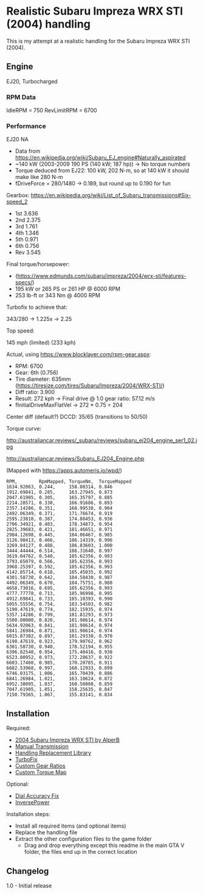 # Realistic Subaru Impreza WRX STI (2004) handling

This is my attempt at a realistic handling for the Subaru Impreza WRX STI (2004).

## Engine

EJ20, Turbocharged

### RPM Data

IdleRPM = 750
RevLimitRPM = 6700

### Performance

EJ20 NA

* Data from https://en.wikipedia.org/wiki/Subaru_EJ_engine#Naturally_aspirated
* ~140 kW (2003-2009 190 PS (140 kW; 187 hp)) -> No torque numbers
* Torque deduced from EJ22: 100 kW, 202 N-m, so at 140 kW it should make like 280 N-m
* fDriveForce = 280/1480 -> 0.189, but round up to 0.190 for fun

Gearbox: https://en.wikipedia.org/wiki/List_of_Subaru_transmissions#Six-speed_2

* 1st 3.636
* 2nd 2.375
* 3rd 1.761
* 4th 1.346
* 5th 0.971
* 6th 0.756
* Rev 3.545

Final torque/horsepower:

* (https://www.edmunds.com/subaru/impreza/2004/wrx-sti/features-specs/)
* 195 kW or 265 PS or 261 HP @ 6000 RPM
* 253 lb-ft or 343 Nm @ 4000 RPM

Turbofix to achieve that:

343/280 -> 1.225x -> 2.25

Top speed:

145 mph (limited) (233 kph)

Actual, using https://www.blocklayer.com/rpm-gear.aspx:

* RPM: 6700
* Gear: 6th (0.756)
* Tire diameter: 635mm (https://tiresize.com/tires/Subaru/Impreza/2004/WRX-STI/)
* Diff ratio: 3.900
* Result: 272 kph -> Final drive @ 1.0 gear ratio: 57.12 m/s
* fInitialDriveMaxFlatVel -> 272 * 0.75 = 204

Center diff (default?) DCCD: 35/65 (transitions to 50/50)

Torque curve:

http://australiancar.reviews/_subaru/reviews/subaru_ej204_engine_ser1_02.jpg

http://australiancar.reviews/Subaru_EJ204_Engine.php

(Mapped with https://apps.automeris.io/wpd/)

```csv
RPM,        RpmMapped, TorqueNm,  TorqueMapped
1634.92063, 0.244,     158.08314, 0.846
1912.69841, 0.285,     163.27945, 0.873
2047.61905, 0.305,     165.35797, 0.885
2214.28571, 0.330,     166.91686, 0.893
2357.14286, 0.351,     168.99538, 0.904
2492.06349, 0.371,     171.76674, 0.919
2595.23810, 0.387,     174.88453, 0.936
2706.34921, 0.403,     178.34873, 0.954
2825.39683, 0.421,     181.46651, 0.971
2984.12698, 0.445,     184.06467, 0.985
3126.98413, 0.466,     186.14319, 0.996
3269.84127, 0.488,     186.83603, 1.000
3444.44444, 0.514,     186.31640, 0.997
3619.04762, 0.540,     185.62356, 0.993
3793.65079, 0.566,     185.62356, 0.993
3968.25397, 0.592,     185.62356, 0.993
4142.85714, 0.618,     185.45035, 0.992
4301.58730, 0.642,     184.58430, 0.987
4492.06349, 0.670,     184.75751, 0.988
4658.73016, 0.695,     185.62356, 0.993
4777.77778, 0.713,     185.96998, 0.995
4912.69841, 0.733,     185.10393, 0.990
5055.55556, 0.754,     183.54503, 0.982
5190.47619, 0.774,     182.15935, 0.974
5357.14286, 0.799,     181.81293, 0.973
5500.00000, 0.820,     181.98614, 0.974
5634.92063, 0.841,     181.98614, 0.974
5841.26984, 0.871,     181.98614, 0.974
6015.87302, 0.897,     181.29330, 0.970
6190.47619, 0.923,     179.90762, 0.962
6301.58730, 0.940,     178.52194, 0.955
6396.82540, 0.954,     175.40416, 0.938
6523.80952, 0.973,     172.28637, 0.922
6603.17460, 0.985,     170.20785, 0.911
6682.53968, 0.997,     168.12933, 0.899
6746.03175, 1.006,     165.70439, 0.886
6841.26984, 1.021,     163.10624, 0.872
6952.38095, 1.037,     160.50808, 0.859
7047.61905, 1.051,     158.25635, 0.847
7150.79365, 1.067,     155.83141, 0.834
```

## Installation

Required:

* [2004 Subaru Impreza WRX STI by AlperB](https://www.gta5-mods.com/vehicles/subaru-impreza-wrx-sti-2004-add-on-tuning)
* [Manual Transmission](https://www.gta5-mods.com/scripts/manual-transmission-ikt)
* [Handling Replacement Library](https://www.gta5-mods.com/tools/handling-replacement-library)
* [TurboFix](https://www.gta5-mods.com/scripts/turbofix-2)
* [Custom Gear Ratios](https://www.gta5-mods.com/scripts/custom-gear-ratios)
* [Custom Torque Map](https://www.gta5-mods.com/scripts/custom-torque-map)

Optional:

* [Dial Accuracy Fix](https://www.gta5-mods.com/scripts/dial-accuracy-fix)
* [InversePower](https://www.gta5-mods.com/scripts/inversepower)

Installation steps:

* Install all required items (and optional items)
* Replace the handling file
* Extract the other configuration files to the game folder
  * Drag and drop everything except this readme in the main GTA V folder, the files end up in the correct location

## Changelog

1.0 - Initial release
